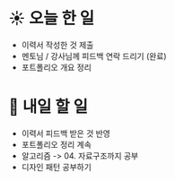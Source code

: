 # ☀️ 오늘 한 일
- 이력서 작성한 것 제출  
- 멘토님 / 강사님께 피드백 연락 드리기 (완료)
- 포트폴리오 개요 정리

# 🚩 내일 할 일
- 이력서 피드백 받은 것 반영
- 포트폴리오 정리 계속 
- 알고리즘 -> 04. 자료구조까지 공부
- 디자인 패턴 공부하기

